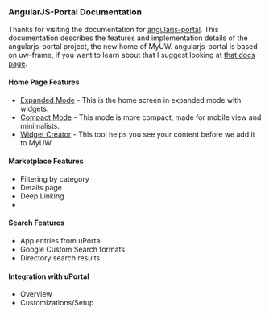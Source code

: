 ### AngularJS-Portal Documentation

Thanks for visiting the documentation for [angularjs-portal](https://github.com/UW-Madison-DoIT/angularjs-portal). This documentation describes the features and implementation details of the angularjs-portal project, the new home of MyUW. angularjs-portal is based on uw-frame, if you want to learn about that I suggest looking at [that docs page](madison-doit.github.io/uw-frame/).

#### Home Page Features

+ [Expanded Mode](#/md/expanded) - This is the home screen in expanded mode with widgets.
+ [Compact Mode](#/md/compact) - This mode is more compact, made for mobile view and minimalists.
+ [Widget Creator](https://tools.my.wisc.edu/widget-creator/#/default) - This tool helps you see your content before we add it to MyUW.

#### Marketplace Features
+ Filtering by category
+ Details page
+ Deep Linking
+

#### Search Features
+ App entries from uPortal
+ Google Custom Search formats
+ Directory search results

#### Integration with uPortal
+ Overview
+ Customizations/Setup
